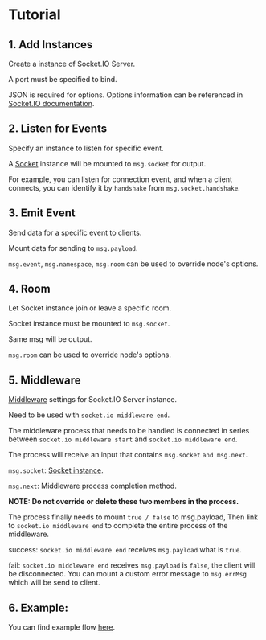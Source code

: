 # Tutorial

## 1. Add Instances

Create a instance of Socket.IO Server.

A port must be specified to bind.

JSON is required for options. Options information can be referenced in [Socket.IO documentation](https://socket.io/docs/v3/server-initialization/).

## 2. Listen for Events

Specify an instance to listen for specific event.

A [Socket](https://socket.io/docs/v3/server-api/#Socket) instance will be mounted to `msg.socket` for output.

For example, you can listen for connection event, and when a client connects, you can identify it by `handshake` from `msg.socket.handshake`.

## 3. Emit Event

Send data for a specific event to clients.

Mount data for sending to `msg.payload`.

`msg.event`, `msg.namespace`, `msg.room` can be used to override node's options.

## 4. Room

Let Socket instance join or leave a specific room.

Socket instance must be mounted to `msg.socket`.

Same msg will be output.

`msg.room` can be used to override node's options.

## 5. Middleware

[Middleware](https://socket.io/docs/v3/middlewares/) settings for Socket.IO Server instance.

Need to be used with `socket.io middleware end`.

The middleware process that needs to be handled is connected in series between `socket.io middleware start` and `socket.io middleware end`.

The process will receive an input that contains `msg.socket` `and msg.next`.

`msg.socket`: [Socket instance](https://socket.io/docs/v3/server-api/#Socket).

`msg.next`: Middleware process completion method.

**NOTE: Do not override or delete these two members in the process.**

The process finally needs to mount `true / false` to msg.payload, Then link to `socket.io middleware end` to complete the entire process of the middleware.

success: `socket.io middleware end` receives `msg.payload` what is `true`.

fail: `socket.io middleware end` receives `msg.payload` is `false`, the client will be disconnected. You can mount a custom error message to `msg.errMsg` which will be send to client.

## 6. Example:

You can find example flow [here](https://flows.nodered.org/flow/e65be16b8f2a83f61f0c2ad93bb52d1a).

